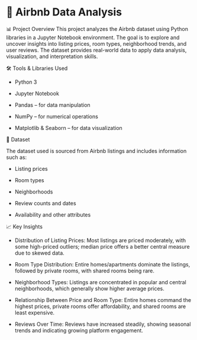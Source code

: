 # 🏡 Airbnb Data Analysis

📊 Project Overview This project analyzes the Airbnb dataset using Python libraries in a Jupyter Notebook environment. The goal is to explore and uncover insights into listing prices, room types, neighborhood trends, and user reviews. The dataset provides real-world data to apply data analysis, visualization, and interpretation skills.

🛠 Tools & Libraries Used

- Python 3

- Jupyter Notebook

- Pandas – for data manipulation

- NumPy – for numerical operations

- Matplotlib & Seaborn – for data visualization

📁 Dataset

The dataset used is sourced from Airbnb listings and includes information such as:

- Listing prices

- Room types

- Neighborhoods

- Review counts and dates

- Availability and other attributes

📈 Key Insights

- Distribution of Listing Prices: Most listings are priced moderately, with some high-priced outliers; median price offers a better central measure due to skewed data.

- Room Type Distribution: Entire homes/apartments dominate the listings, followed by private rooms, with shared rooms being rare.

- Neighborhood Types: Listings are concentrated in popular and central neighborhoods, which generally show higher average prices.

- Relationship Between Price and Room Type: Entire homes command the highest prices, private rooms offer affordability, and shared rooms are least expensive.

- Reviews Over Time: Reviews have increased steadily, showing seasonal trends and indicating growing platform engagement.
